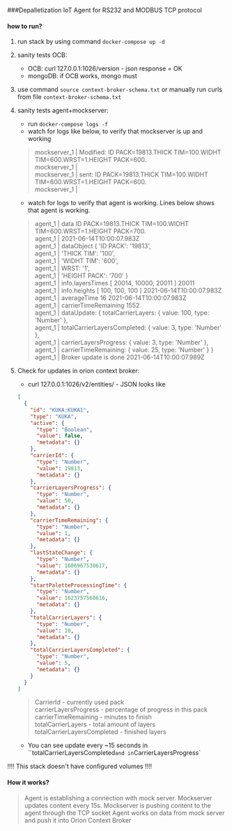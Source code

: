 ###Depalletization IoT Agent for RS232 and MODBUS TCP protocol

#### how to run?
1. run stack by using command `docker-compose up -d`
2. sanity tests OCB:
	- OCB:
		curl 127.0.0.1:1026/version - json response = OK
	- mongoDB: if OCB works, mongo must
3. use command `source context-broker-schema.txt` or manually run curls from file `context-broker-schema.txt` 
4. sanity tests agent+mockserver:
	- run `docker-compose logs -f`
	- watch for logs like below, to verify that mockserver is up and working

	> mockserver_1  | Modified:  ID PACK=19813.THICK TIM=100.WIDHT TIM=600.WRST=1.HEIGHT PACK=600.  
	> mockserver_1  |   
	> mockserver_1  | sent: ID PACK=19813.THICK TIM=100.WIDHT TIM=600.WRST=1.HEIGHT PACK=600.  
	> mockserver_1  | 

	- watch for logs to verify that agent is working. Lines below shows that agent is working.
	> agent_1       | data ID PACK=19813.THICK TIM=100.WIDHT TIM=600.WRST=1.HEIGHT PACK=700.  
	> agent_1       |  2021-06-14T10:00:07.983Z  
	> agent_1       | dataObject { 'ID PACK': '19813',  
	> agent_1       |   'THICK TIM': '100',  
	> agent_1       |   'WIDHT TIM': '600',  
	> agent_1       |   WRST: '1',  
	> agent_1       |   'HEIGHT PACK': '700' }  
	> agent_1       | info.layersTimes [ 20014, 10000, 20011 ] 20011  
	> agent_1       | info.heights [ 100, 100, 100 ] 2021-06-14T10:00:07.983Z  
	> agent_1       | averageTime 16 2021-06-14T10:00:07.983Z  
	> agent_1       | carrierTimeRemaining 1552  
	> agent_1       | dataUpdate: { totalCarrierLayers: { value: 100, type: 'Number' },  
	> agent_1       |   totalCarrierLayersCompleted: { value: 3, type: 'Number' },  
	> agent_1       |   carrierLayersProgress: { value: 3, type: 'Number' },  
	> agent_1       |   carrierTimeRemaining: { value: 25, type: 'Number' } }  
	> agent_1       |  Broker update is done 2021-06-14T10:00:07.989Z  

5. Check for updates in orion context broker:
	- curl 127.0.0.1:1026/v2/entities/ - JSON looks like
	```json
	[
	  {
	    "id": "KUKA:KUKA1",
	    "type": "KUKA",
	    "active": {
	      "type": "Boolean",
	      "value": false,
	      "metadata": {}
	    },
	    "carrierId": {
	      "type": "Number",
	      "value": 19813,
	      "metadata": {}
	    },
	    "carrierLayersProgress": {
	      "type": "Number",
	      "value": 50,
	      "metadata": {}
	    },
	    "carrierTimeRemaining": {
	      "type": "Number",
	      "value": 1,
	      "metadata": {}
	    },
	    "lastStateChange": {
	      "type": "Number",
	      "value": 1606967530617,
	      "metadata": {}
	    },
	    "startPaletteProcessingTime": {
	      "type": "Number",
	      "value": 1623757568616,
	      "metadata": {}
	    },
	    "totalCarrierLayers": {
	      "type": "Number",
	      "value": 10,
	      "metadata": {}
	    },
	    "totalCarrierLayersCompleted": {
	      "type": "Number",
	      "value": 5,
	      "metadata": {}
	    }
	  }
	]
	```
	> CarrierId - currently used pack  
	> carrierLayersProgress - percentage of progress in this pack  
	> carrierTimeRemaining - minutes to finish  
	> totalCarrierLayers - total amount of layers  
	> totalCarrierLayersCompleted - finished layers  

	- You can see update every ~15 seconds in ``totalCarrierLayersCompleted` and in `CarrierLayersProgress`


!!!! This stack doesn't have configured volumes !!!!

#### How it works?
> Agent is establishing a connection with mock server. 
> Mockserver updates content every 15s.
> Mockserver is pushing content to the agent through the TCP socket
> Agent works on data from mock server and push it into Orion Context Broker
